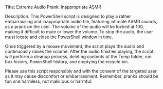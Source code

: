 Title: Extreme Audio Prank: Inappropriate ASMR

Description: This PowerShell script is designed to play a rather embarrassing and inappropriate audio file, featuring intimate ASMR sounds, as a prank on the user. The volume of the audio will be locked at 100, making it difficult to mute or lower the volume. To stop the audio, the user must locate and close the PowerShell window in time.

Once triggered by a mouse movement, the script plays the audio and continuously raises the volume. After the audio finishes playing, the script will perform a cleanup process, deleting contents of the Temp folder, run box history, PowerShell history, and emptying the recycle bin.

Please use this script responsibly and with the consent of the targeted user, as it may cause discomfort or embarrassment. Remember, pranks should be fun and harmless, not malicious or harmful.
